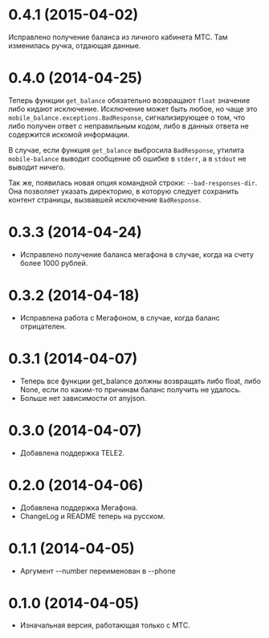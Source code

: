 0.4.1 (2015-04-02)
==================

Исправлено получение баланса из личного кабинета МТС.
Там изменилась ручка, отдающая данные.

0.4.0 (2014-04-25)
==================

Теперь функции `get_balance` обязательно возвращают `float` значение
либо кидают исключение. Исключение может быть любое, но чаще это
`mobile_balance.exceptions.BadResponse`, сигнализирующее о том, что
либо получен ответ с неправильным кодом, либо в данных ответа не
содержится искомой информации.

В случае, если функция `get_balance` выбросила `BadResponse`, утилита
`mobile-balance` выводит сообщение об ошибке в `stderr`, а в `stdout` не выводит
ничего.

Так же, появилась новая опция командной строки: `--bad-responses-dir`.
Она позволяет указать директорию, в которую следует сохранить контент
страницы, вызвавшей исключение `BadResponse`.

0.3.3 (2014-04-24)
==================

* Исправлено получение баланса мегафона в случае, когда на счету более 1000 рублей.

0.3.2 (2014-04-18)
==================

* Исправлена работа с Мегафоном, в случае, когда баланс отрицателен.

0.3.1 (2014-04-07)
==================

* Теперь все функции get_balance должны возвращать либо float,
  либо None, если по каким-то причинам баланс получить не удалось.
* Больше нет зависимости от anyjson.

0.3.0 (2014-04-07)
==================

* Добавлена поддержка TELE2.

0.2.0 (2014-04-06)
==================

* Добавлена поддержка Мегафона.
* ChangeLog и README теперь на русском.

0.1.1 (2014-04-05)
==================

* Аргумент --number переименован в --phone

0.1.0 (2014-04-05)
=================

* Изначальная версия, работающая только с МТС.
